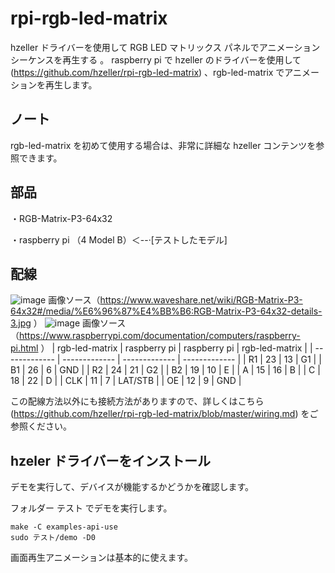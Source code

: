 # rpi-rgb-led-matrix
hzeller ドライバーを使用して RGB LED マトリックス パネルでアニメーション シーケンスを再生する 。
raspberry pi で hzeller のドライバーを使用して(https://github.com/hzeller/rpi-rgb-led-matrix) 、rgb-led-matrix でアニメーションを再生します。
## ノート
rgb-led-matrix を初めて使用する場合は、非常に詳細な hzeller コンテンツを参照できます。
## 部品
・RGB-Matrix-P3-64x32

・raspberry pi （4 Model B）＜--·[テストしたモデル]
## 配線
![image](https://user-images.githubusercontent.com/117965518/201274313-14cf2018-9bbc-4c35-b5e2-65dd3f79b187.png)
画像ソース（https://www.waveshare.net/wiki/RGB-Matrix-P3-64x32#/media/%E6%96%87%E4%BB%B6:RGB-Matrix-P3-64x32-details-3.jpg ）
![image](https://user-images.githubusercontent.com/117965518/201274588-182289b7-def1-45bf-9c60-9d4ffec7659e.png)
画像ソース（https://www.raspberrypi.com/documentation/computers/raspberry-pi.html ）
| rgb-led-matrix  | raspberry pi | raspberry pi  | rgb-led-matrix |
| ------------- | ------------- | ------------- | ------------- |
| R1  | 23  | 13  | G1  |
| B1  | 26  | 6  | GND  |
| R2  | 24  | 21  | G2  |
| B2  | 19  | 10  | E  |
| A  | 15  | 16  | B  |
| C  | 18  | 22  | D  |
| CLK  | 11  | 7  | LAT/STB  |
| OE  | 12  | 9  | GND  |

この配線方法以外にも接続方法がありますので、詳しくはこちら(https://github.com/hzeller/rpi-rgb-led-matrix/blob/master/wiring.md) をご参照ください。

## hzeler ドライバーをインストール
デモを実行して、デバイスが機能するかどうかを確認します。

フォルダー テスト でデモを実行します。
````
make -C examples-api-use
sudo テスト/demo -D0
````
画面再生アニメーションは基本的に使えます。
